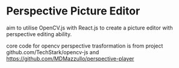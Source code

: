 # Perspective Picture Editor

aim to utilise OpenCV.js with React.js to create a picture editor with perspective editing ability.

core code for opencv perspective trasformation is from project github.com/TechStark/opencv-js and https://github.com/MDMazzullo/perspective-player
